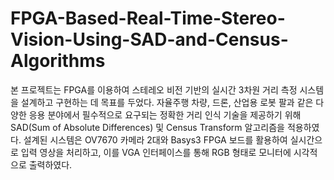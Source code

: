 # FPGA-Based-Real-Time-Stereo-Vision-Using-SAD-and-Census-Algorithms
본 프로젝트는 FPGA를 이용하여 스테레오 비전 기반의 실시간 3차원 거리 측정 시스템을 설계하고 구현하는 데 목표를 두었다.   자율주행 차량, 드론, 산업용 로봇 팔과 같은 다양한 응용 분야에서 필수적으로 요구되는 정확한 거리 인식 기술을 제공하기 위해 SAD(Sum of Absolute Differences) 및 Census Transform 알고리즘을 적용하였다.  설계된 시스템은 OV7670 카메라 2대와 Basys3 FPGA 보드를 활용하여 실시간으로 입력 영상을 처리하고,  이를 VGA 인터페이스를 통해 RGB 형태로 모니터에 시각적으로 출력하였다.
